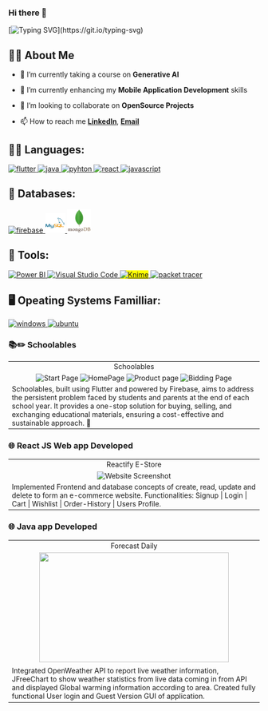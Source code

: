 ### Hi there 👋
[![Typing SVG](https://readme-typing-svg.herokuapp.com?font=Architects+Daughter&color=7AF79A&size=30&lines=It's+Tooba+Nadeem!)](https://git.io/typing-svg)


## 🙋‍♂️ About Me

- 📝 I’m currently taking a course on **Generative AI**

- 🌱 I’m currently enhancing my **Mobile Application Development** skills

- 👯 I’m looking to collaborate on **OpenSource Projects**

- 📫 How to reach me **[LinkedIn](https://www.linkedin.com/in/tooba-nadeem-khan-a81082143/)**, **[Email](toobakhan931@hotmail.com)**


## 👨‍💻 Languages:

<p align="start"> 
    <!-- Flutter -->
    <a href="https://flutter.dev/" target="_blank"> 
        <img src="https://img.icons8.com/color/48/000000/flutter.png" alt="flutter" width="40" height="40"/> 
    </a>
    <!-- Java -->
    <a href="https://www.java.com" target="_blank"> 
        <img src="https://img.icons8.com/color/48/000000/java-coffee-cup-logo.png" alt="java" width="40" height="40"/> 
    </a>
    <!-- Python -->
    <a href="https://www.python.org" target="_blank"> 
        <img src="https://img.icons8.com/color/48/000000/python.png" alt="pyhton" width="40" height="40"/> 
    </a>
    <!-- React -->
    <a href="https://reactjs.org" target="_blank"> 
        <img src="https://www.vectorlogo.zone/logos/reactjs/reactjs-icon.svg" alt="react" width="40" height="40"/>
    </a>
    <!-- Javascript -->
    <a href="https://www.javascript.com" target="_blank"> 
        <img src="https://www.vectorlogo.zone/logos/javascript/javascript-icon.svg" alt="javascript" width="40" height="40"/>
    </a>
</p>

## 💾 Databases:

<p align="start">
    <!-- Firebase/Firestore -->
    <a href="https://firebase.google.com/" target="_blank"> 
        <img src="https://www.vectorlogo.zone/logos/firebase/firebase-icon.svg" alt="firebase" width="40" height="40"/> 
    </a>
    <!-- SQL -->
    <a href="https://www.mysql.com/" target="_blank"> 
        <img src="https://raw.githubusercontent.com/devicons/devicon/master/icons/mysql/mysql-original-wordmark.svg" alt="mysql" width="40" height="40"/> 
    </a>
    <!-- MongoDB -->
    <a href="https://www.mongodb.com/" target="_blank"> 
        <img src="https://raw.githubusercontent.com/devicons/devicon/master/icons/mongodb/mongodb-original-wordmark.svg" alt="mongodb" width="48" height="48"/>
    </a>
</p>

## 🔨 Tools:

<p align="start">
    <!-- Power BI -->
    <a href="https://www.python.org" target="_blank"> 
        <img src="https://img.icons8.com/color/48/000000/power-bi.png"alt="Power BI" width="40" height="40"/> 
    </a> 
    <!-- Visual Studio Code -->
    <a href="https://code.visualstudio.com/" target="_blank"> 
        <img src="https://www.vectorlogo.zone/logos/visualstudio_code/visualstudio_code-icon.svg" alt="Visual Studio Code" width="40" height="40"/>
    </a>
    <!-- Knime -->
    <a href="https://www.knime.com/" target="_blank"> 
        <img src="https://cdn.icon-icons.com/icons2/2148/PNG/512/knime_icon_132274.png" style="background-color:#FFFF00" alt="Knime" width="40" height="40" />
    </a>
    <!-- Cisco Packet Tracer -->
    <a href="https://www.netacad.com/courses/packet-tracer/" target="_blank"> 
        <img src="https://www.vectorlogo.zone/logos/cisco/cisco-ar21.svg" alt="packet tracer" width="40" height="40"/>
    </a>
</p>

## 🖥️ Opeating Systems Familliar:

<p align="start">
    <!-- Windows -->
    <a href="https://www.microsoft.com/en-us/windows/" target="_blank"> 
        <img src="https://www.vectorlogo.zone/logos/microsoft/microsoft-icon.svg" alt="windows" width="40" height="40"/>
    </a>
    <!-- Ubuntu -->
    <a href="https://www.ubuntu.com/" target="_blank"> 
        <img src="https://www.vectorlogo.zone/logos/ubuntu/ubuntu-icon.svg" alt="ubuntu" width="40" height="40"/>
    </a>
</p>


<!-- 
### 🖥️ Java Apps Developed
<table>
  <tr>
    <td align="Center">Maze Runner</td>
     <td align="Center">E Teacher</td>
  </tr>
  <tr>
    <td align="Center"><img src="https://user-images.githubusercontent.com/58692788/163381006-0b5bc833-e681-468a-b847-74ee93c3bbf6.gif" width=190 height=190></td>
    <td align="Center"><img src="https://user-images.githubusercontent.com/58692788/163384537-491d1025-ca71-44e6-934e-34962717ef4d.gif" width=190 height=190></td>
  </tr>
  <tr>
    <td>Maze Solving Game, user competes with ShortestPathFinding Algorithm aswell as other players with their best-time.</td>
    <td>Teachers Management System, manages and stores students attendance and marks in Ms Excel with the help of JXL library</td>
  </tr>
</table> -->

### 📚✏️ Schoolables
<table>
  <tr>
    <td align="Center">Schoolables</td>
  </tr>
  <tr>
    <td align="Center">
        <img width="201" height= "419" alt="Start Page" src="https://github.com/toobanadeem66/toobanadeem66/assets/86964963/3546f304-4ff2-4417-9655-a9ed7bb8b16c">
        <img width="201" alt="HomePage" src="https://github.com/toobanadeem66/toobanadeem66/assets/86964963/6855dd60-2dc0-4d0e-94e2-daf3b422dadc">
        <img width="202" alt="Product page" src="https://github.com/toobanadeem66/toobanadeem66/assets/86964963/73efb32a-b33c-4c6d-83b4-0407688926b6">
        <img width="201" alt="Bidding Page" src="https://github.com/toobanadeem66/toobanadeem66/assets/86964963/eb36cf4a-557e-43ea-881c-cd3a1e563934">
    </td>
  </tr>
  <tr>
    <td> Schoolables, built using Flutter and powered by Firebase, aims to address the persistent problem faced by students and parents at the end of each school year. It provides a one-stop solution for buying, selling, and exchanging educational materials, ensuring a cost-effective and sustainable approach. 🌟
    </td>
  </tr>
</table>

### 🌐 React JS Web app Developed
<table>
  <tr>
    <td align="Center">Reactify E-Store</td>
  </tr>
  <tr>
    <td align="Center"><img src="https://user-images.githubusercontent.com/58692788/170362897-fa0bf804-184b-45c4-a4ad-263e97d2e886.jpeg" alt="Website Screenshot" width=380 height=220></td>
  </tr>
  <tr>
    <td> Implemented Frontend and database concepts of create, read, update and delete to form an e-commerce website. Functionalities: Signup | Login | Cart | Wishlist | Order-History | Users Profile.
    </td>
  </tr>
</table>


### 🌐 Java app Developed
<table>
  <tr>
    <td align="Center">Forecast Daily</td>
  </tr>
  <tr>
<td align="Center"><img src="https://user-images.githubusercontent.com/86964963/175284910-5ee86f85-41df-441a-ac10-a8e97be2652c.gif" width=380 height=220></td>
</td>
  </tr>
  <tr>
    <td> Integrated OpenWeather API to report live weather information, JFreeChart to show weather statistics from live data coming in from API and displayed Global warming information according to area. Created fully functional User login and Guest Version GUI of application.
    </td>
  </tr>
</table>
